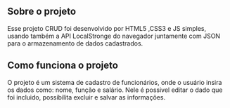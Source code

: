 ## Sobre o projeto

Esse projeto CRUD foi desenvolvido por HTML5 ,CSS3 e JS simples, usando também a API LocalStronge do navegador juntamente com JSON para o armazenamento de dados cadastrados.

## Como funciona o projeto 

O projeto é um sistema de cadastro de funcionários, onde o usuário insira os dados como: nome, função e salário. Nele é possivel editar o dado que foi incluido, possibilita excluir e salvar as informações.



